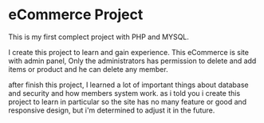 # eCommerce Project
This is my first complect project with PHP and MYSQL.

I create this project to learn and gain experience. 
This eCommerce is site with admin panel, Only the administrators has permission to delete and add items or product and he can delete any member.

after finish this project, I learned a lot of important things about database and security and how members system work.
as i told you i create this project to learn in particular so the site has no many feature or good and responsive design, but i'm determined to adjust it in the future. 

